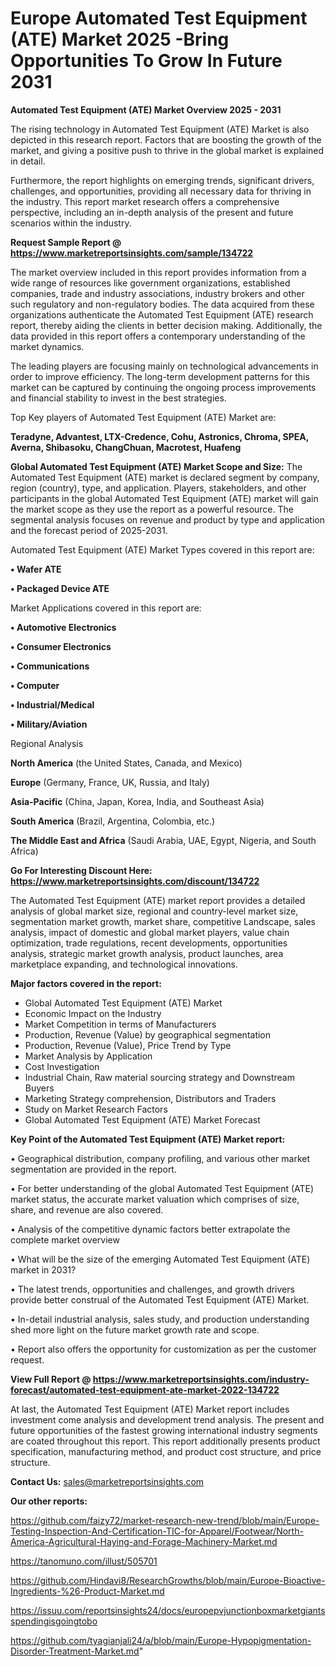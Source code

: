 # Europe Automated Test Equipment (ATE) Market 2025 -Bring Opportunities To Grow In Future 2031

<Strong> Automated Test Equipment (ATE) Market Overview 2025 - 2031</strong>

The rising technology in Automated Test Equipment (ATE) Market is also depicted in this research report. Factors that are boosting the growth of the market, and giving a positive push to thrive in the global market is explained in detail.

Furthermore, the report highlights on emerging trends, significant drivers, challenges, and opportunities, providing all necessary data for thriving in the industry. This report market research offers a comprehensive perspective, including an in-depth analysis of the present and future scenarios within the industry.

<strong>Request Sample Report @ <a href=https://www.marketreportsinsights.com/sample/134722>https://www.marketreportsinsights.com/sample/134722</a></strong>

The market overview included in this report provides information from a wide range of resources like government organizations, established companies, trade and industry associations, industry brokers and other such regulatory and non-regulatory bodies. The data acquired from these organizations authenticate the Automated Test Equipment (ATE) research report, thereby aiding the clients in better decision making. Additionally, the data provided in this report offers a contemporary understanding of the market dynamics.

The leading players are focusing mainly on technological advancements in order to improve efficiency. The long-term development patterns for this market can be captured by continuing the ongoing process improvements and financial stability to invest in the best strategies.

Top Key players of Automated Test Equipment (ATE) Market are:

<strong>Teradyne, Advantest, LTX-Credence, Cohu, Astronics, Chroma, SPEA, Averna, Shibasoku, ChangChuan, Macrotest, Huafeng</strong>

<strong><b>Global Automated Test Equipment (ATE) Market Scope and Size:</b></strong>
The Automated Test Equipment (ATE) market is declared segment by company, region (country), type, and application. Players, stakeholders, and other participants in the global Automated Test Equipment (ATE) market will gain the market scope as they use the report as a powerful resource. The segmental analysis focuses on revenue and product by type and application and the forecast period of 2025-2031.

Automated Test Equipment (ATE) Market Types covered in this report are:

<strong>• Wafer ATE

• Packaged Device ATE</strong>

Market Applications covered in this report are:

<strong>• Automotive Electronics

• Consumer Electronics

• Communications

• Computer

• Industrial/Medical

• Military/Aviation</strong> 

Regional Analysis

<strong>North America</strong> (the United States, Canada, and Mexico)

<strong>Europe</strong> (Germany, France, UK, Russia, and Italy)

<strong>Asia-Pacific</strong> (China, Japan, Korea, India, and Southeast Asia)

<strong>South America</strong> (Brazil, Argentina, Colombia, etc.)

<strong>The Middle East and Africa</strong> (Saudi Arabia, UAE, Egypt, Nigeria, and South Africa)

<strong>Go For Interesting Discount Here: <a href=https://www.marketreportsinsights.com/discount/134722>https://www.marketreportsinsights.com/discount/134722</a></strong>

The Automated Test Equipment (ATE) market report provides a detailed analysis of global market size, regional and country-level market size, segmentation market growth, market share, competitive Landscape, sales analysis, impact of domestic and global market players, value chain optimization, trade regulations, recent developments, opportunities analysis, strategic market growth analysis, product launches, area marketplace expanding, and technological innovations.

<strong><b>Major factors covered in the report:</b></strong>
<ul>
  <li>Global Automated Test Equipment (ATE) Market </li>
  <li>Economic Impact on the Industry</li>
  <li>Market Competition in terms of Manufacturers</li>
  <li>Production, Revenue (Value) by geographical segmentation</li>
  <li>Production, Revenue (Value), Price Trend by Type</li>
  <li>Market Analysis by Application</li>
  <li>Cost Investigation</li>
  <li>Industrial Chain, Raw material sourcing strategy and Downstream Buyers</li>
  <li>Marketing Strategy comprehension, Distributors and Traders</li>
  <li>Study on Market Research Factors</li>
  <li>Global Automated Test Equipment (ATE) Market Forecast</li>
</ul>

<strong><b>Key Point of the Automated Test Equipment (ATE) Market report:</b></strong>

• Geographical distribution, company profiling, and various other market segmentation are provided in the report.

• For better understanding of the global Automated Test Equipment (ATE) market status, the accurate market valuation which comprises of size, share, and revenue are also covered.

• Analysis of the competitive dynamic factors better extrapolate the complete market overview

• What will be the size of the emerging Automated Test Equipment (ATE) market in 2031?

• The latest trends, opportunities and challenges, and growth drivers provide better construal of the Automated Test Equipment (ATE) Market.

• In-detail industrial analysis, sales study, and production understanding shed more light on the future market growth rate and scope.

• Report also offers the opportunity for customization as per the customer request.

<strong><b>View Full Report @ <a href=https://www.marketreportsinsights.com/industry-forecast/automated-test-equipment-ate-market-2022-134722>https://www.marketreportsinsights.com/industry-forecast/automated-test-equipment-ate-market-2022-134722</a></b></strong>


At last, the Automated Test Equipment (ATE) Market report includes investment come analysis and development trend analysis. The present and future opportunities of the fastest growing international industry segments are coated throughout this report. This report additionally presents product specification, manufacturing method, and product cost structure, and price structure.

<strong>Contact Us:</strong>
sales@marketreportsinsights.com

<strong>Our other reports:</strong>

<a href=https://github.com/faizy72/market-research-new-trend/blob/main/Europe-Testing-Inspection-And-Certification-TIC-for-Apparel/Footwear/North-America-Agricultural-Haying-and-Forage-Machinery-Market.md>https://github.com/faizy72/market-research-new-trend/blob/main/Europe-Testing-Inspection-And-Certification-TIC-for-Apparel/Footwear/North-America-Agricultural-Haying-and-Forage-Machinery-Market.md</a>

<a href=https://tanomuno.com/illust/505701>https://tanomuno.com/illust/505701</a>

<a href=https://github.com/Hindavi8/ResearchGrowths/blob/main/Europe-Bioactive-Ingredients-%26-Product-Market.md>https://github.com/Hindavi8/ResearchGrowths/blob/main/Europe-Bioactive-Ingredients-%26-Product-Market.md</a>

<a href=https://issuu.com/reportsinsights24/docs/europepvjunctionboxmarketgiantsspendingisgoingtobo>https://issuu.com/reportsinsights24/docs/europepvjunctionboxmarketgiantsspendingisgoingtobo</a>

<a href=https://github.com/tyagianjali24/a/blob/main/Europe-Hypopigmentation-Disorder-Treatment-Market.md>https://github.com/tyagianjali24/a/blob/main/Europe-Hypopigmentation-Disorder-Treatment-Market.md</a>"
